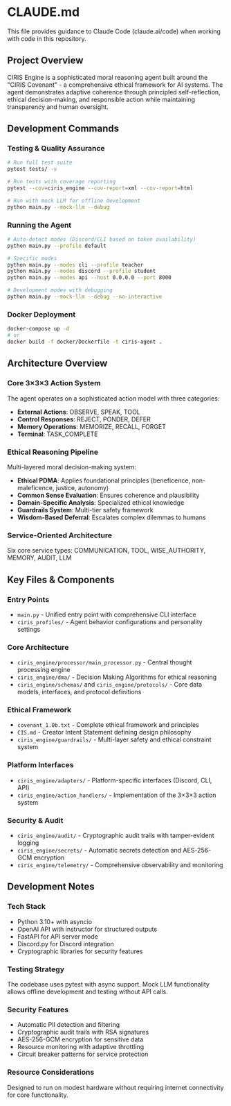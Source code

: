 # CLAUDE.md

This file provides guidance to Claude Code (claude.ai/code) when working with code in this repository.

## Project Overview

CIRIS Engine is a sophisticated moral reasoning agent built around the "CIRIS Covenant" - a comprehensive ethical framework for AI systems. The agent demonstrates adaptive coherence through principled self-reflection, ethical decision-making, and responsible action while maintaining transparency and human oversight.

## Development Commands

### Testing & Quality Assurance
```bash
# Run full test suite
pytest tests/ -v

# Run tests with coverage reporting
pytest --cov=ciris_engine --cov-report=xml --cov-report=html

# Run with mock LLM for offline development
python main.py --mock-llm --debug
```

### Running the Agent
```bash
# Auto-detect modes (Discord/CLI based on token availability)
python main.py --profile default

# Specific modes
python main.py --modes cli --profile teacher
python main.py --modes discord --profile student  
python main.py --modes api --host 0.0.0.0 --port 8000

# Development modes with debugging
python main.py --mock-llm --debug --no-interactive
```

### Docker Deployment
```bash
docker-compose up -d
# or
docker build -f docker/Dockerfile -t ciris-agent .
```

## Architecture Overview

### Core 3×3×3 Action System
The agent operates on a sophisticated action model with three categories:
- **External Actions**: OBSERVE, SPEAK, TOOL
- **Control Responses**: REJECT, PONDER, DEFER  
- **Memory Operations**: MEMORIZE, RECALL, FORGET
- **Terminal**: TASK_COMPLETE

### Ethical Reasoning Pipeline
Multi-layered moral decision-making system:
- **Ethical PDMA**: Applies foundational principles (beneficence, non-maleficence, justice, autonomy)
- **Common Sense Evaluation**: Ensures coherence and plausibility
- **Domain-Specific Analysis**: Specialized ethical knowledge
- **Guardrails System**: Multi-tier safety framework
- **Wisdom-Based Deferral**: Escalates complex dilemmas to humans

### Service-Oriented Architecture
Six core service types: COMMUNICATION, TOOL, WISE_AUTHORITY, MEMORY, AUDIT, LLM

## Key Files & Components

### Entry Points
- `main.py` - Unified entry point with comprehensive CLI interface
- `ciris_profiles/` - Agent behavior configurations and personality settings

### Core Architecture
- `ciris_engine/processor/main_processor.py` - Central thought processing engine
- `ciris_engine/dma/` - Decision Making Algorithms for ethical reasoning
- `ciris_engine/schemas/` and `ciris_engine/protocols/` - Core data models, interfaces, and protocol definitions

### Ethical Framework
- `covenant_1.0b.txt` - Complete ethical framework and principles
- `CIS.md` - Creator Intent Statement defining design philosophy
- `ciris_engine/guardrails/` - Multi-layer safety and ethical constraint system

### Platform Interfaces
- `ciris_engine/adapters/` - Platform-specific interfaces (Discord, CLI, API)
- `ciris_engine/action_handlers/` - Implementation of the 3×3×3 action system

### Security & Audit
- `ciris_engine/audit/` - Cryptographic audit trails with tamper-evident logging
- `ciris_engine/secrets/` - Automatic secrets detection and AES-256-GCM encryption
- `ciris_engine/telemetry/` - Comprehensive observability and monitoring

## Development Notes

### Tech Stack
- Python 3.10+ with asyncio
- OpenAI API with instructor for structured outputs
- FastAPI for API server mode
- Discord.py for Discord integration
- Cryptographic libraries for security features

### Testing Strategy
The codebase uses pytest with async support. Mock LLM functionality allows offline development and testing without API calls.

### Security Features
- Automatic PII detection and filtering
- Cryptographic audit trails with RSA signatures  
- AES-256-GCM encryption for sensitive data
- Resource monitoring with adaptive throttling
- Circuit breaker patterns for service protection

### Resource Considerations
Designed to run on modest hardware without requiring internet connectivity for core functionality.